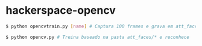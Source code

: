 # hackerspace-opencv


```bash
$ python opencvtrain.py [name] # Captura 100 frames e grava em att_faces/[name]

$ python opencv.py # Treina baseado na pasta att_faces/* e reconhece

```
